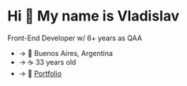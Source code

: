 Hi 👋 My name is Vladislav
==========================

Front-End Developer w/ 6+ years as QAA 

*   → 📍 Buenos Aires, Argentina
*   →  ☕ 33 years old
*   →  🔗 [Portfolio](http://vtitov-portfolio.vercel.app)
